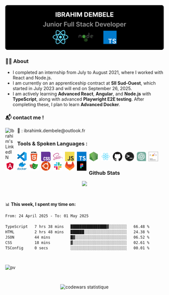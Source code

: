 <img src="https://github.com/idembele70/dembele/blob/main/header.png" alt="ibrahim dembele GitHub README header image">

### 👲🏿 About
- I completed an internship from July to August 2021, where I worked with React and Node.js.  
- I am currently on an apprenticeship contract at **SII Sud-Ouest**, which started in July 2023 and will end on September 26, 2025.  
- I am actively learning **Advanced React**, **Angular**, and **Node.js** with **TypeScript**, along with advanced **Playwright E2E testing**. After completing these, I plan to learn **Advanced Docker**.

### 📬 contact me !

<a href="https://www.linkedin.com/in/ibrahim-dembele-2a91351b3/">
  <img style="margin-right:8px;" align="left" alt="Ibrahim's LinkedIN" width="30px" src="https://raw.githubusercontent.com/idembele70/idembele70/master/linkedin.svg" />
</a>
 📩 : ibrahimk.dembele@outlook.fr

### Tools & Spoken Languages :

 <img align="left" style="margin-right:8px;" alt="Visual Studio Code" width="30px" src="https://raw.githubusercontent.com/github/explore/main/topics/visual-studio-code/visual-studio-code.png" />
 <img align="left" style="margin-right:8px;" alt="HTML5" width="30px" src="https://raw.githubusercontent.com/github/explore/main/topics/html/html.png" />
 <img align="left" style="margin-right:8px;" alt="CSS3" width="30px" src="https://raw.githubusercontent.com/github/explore/main/topics/css/css.png" />
 <img align="left" style="margin-right:8px;" alt="Sass" width="30px" src="https://raw.githubusercontent.com/github/explore/main/topics/sass/sass.png" />
 <img align="left" style="margin-right:8px;" alt="JavaScript" width="30px" src="https://raw.githubusercontent.com/github/explore/main/topics/javascript/javascript.png" />
 <img align="left" style="margin-right:8px;" alt="TypeScript" width="30px" src="https://raw.githubusercontent.com/github/explore/main/topics/typescript/typescript.png" />
 <img align="left" style="margin-right:8px;" alt="Node.js" width="30px" src="https://raw.githubusercontent.com/github/explore/main/topics/nodejs/nodejs.png" />
 <img align="left" style="margin-right:8px;" alt="React" width="30px" src="https://raw.githubusercontent.com/github/explore/main/topics/react/react.png" />
 <img align="left" style="margin-right:8px;" alt="GitHub" width="30px" src="https://raw.githubusercontent.com/github/explore/78df643247d429f6cc873026c0622819ad797942/topics/github/github.png" />
 <img align="left" style="margin-right:8px;" alt="Terminal" width="30px" src="https://raw.githubusercontent.com/github/explore/main/topics/terminal/terminal.png"/>
 <img align="left" style="margin-right:8px;" alt="Git" width="30px" src="https://raw.githubusercontent.com/github/explore/main/topics/chatgpt-api/chatgpt-api.png" />
 <img align="left" style="margin-right:8px;" alt="Git" width="30px" src="https://raw.githubusercontent.com/github/explore/main/topics/styled-components/styled-components.png" />
 <img align="left" style="margin-right:8px;" alt="Git" width="30px" src="https://raw.githubusercontent.com/github/explore/main/topics/angular/angular.png" />
 <img align="left" style="margin-right:8px;" alt="Git" width="30px" src="https://raw.githubusercontent.com/github/explore/main/topics/docker/docker.png" />
 <img align="left" style="margin-right:8px;" alt="Git" width="30px" src="https://raw.githubusercontent.com/github/explore/main/topics/playwright/playwright.png" />
 <img align="left" style="margin-right:8px;" alt="Git" width="30px" src="https://raw.githubusercontent.com/github/explore/main/topics/ubuntu/ubuntu.png" />
 <img align="left" style="margin-right:8px;" alt="Git" width="30px" src="https://raw.githubusercontent.com/github/explore/main/topics/slack/slack.png" />
 <img align="left" style="margin-right:8px;" alt="Git" width="30px" src="https://raw.githubusercontent.com/github/explore/main/topics/gitlab/gitlab.png" />
 <img align="left" style="margin-right:8px;" alt="Git" width="30px" src="https://raw.githubusercontent.com/github/explore/main/topics/figma/figma.png" />
<br/>
<br/>

### Github Stats

<p align="center"><img src="https://github-readme-stats.vercel.app/api?username=idembele70&theme=dark&show_icons=true"/>
</p>

<br/>

📊 **This week, I spent my time on:**

<!--START_SECTION:waka-->

```txt
From: 24 April 2025 - To: 01 May 2025

TypeScript   7 hrs 38 mins   ████████████████▓░░░░░░░░   66.48 %
HTML         2 hrs 48 mins   ██████░░░░░░░░░░░░░░░░░░░   24.38 %
JSON         44 mins         █▓░░░░░░░░░░░░░░░░░░░░░░░   06.52 %
CSS          18 mins         ▓░░░░░░░░░░░░░░░░░░░░░░░░   02.61 %
TSConfig     0 secs          ░░░░░░░░░░░░░░░░░░░░░░░░░   00.01 %
```

<!--END_SECTION:waka-->

<br/>

![pv](https://pageview.vercel.app/?github_user=idembele70)

<br/>

<p align="center"> <img alt="codewars statistique" src="https://www.codewars.com/users/idembele70/badges/small"/></p>
